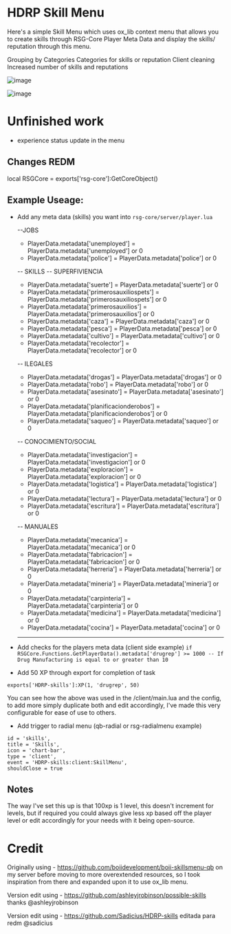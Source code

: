 # HDRP Skill Menu

Here's a simple Skill Menu which uses ox_lib context menu that allows you to create skills through RSG-Core Player Meta Data and display the skills/ reputation through this menu.

Grouping by Categories
Categories for skills or reputation
Client cleaning
Increased number of skills and reputations

![image](https://github.com/Sadicius/HDRP-skills/assets/124639760/720d2046-11f1-4732-8afb-44fb4638d30b)

![image](https://github.com/Sadicius/HDRP-skills/assets/124639760/02011b45-55d3-45b0-ae9c-518bb0c5cbb5)


# Unfinished work
- experience status update in the menu

## Changes REDM 

local RSGCore = exports['rsg-core']:GetCoreObject() 

## Example Useage:

- Add any meta data (skills) you want into `rsg-core/server/player.lua` 

    --JOBS
    - PlayerData.metadata['unemployed'] = PlayerData.metadata['unemployed'] or 0
    - PlayerData.metadata['police'] = PlayerData.metadata['police'] or 0

    -- SKILLS
    -- SUPERFIVIENCIA
    - PlayerData.metadata['suerte'] = PlayerData.metadata['suerte'] or 0
    - PlayerData.metadata['primerosauxiliospets'] = PlayerData.metadata['primerosauxiliospets'] or 0
    - PlayerData.metadata['primerosauxilios'] = PlayerData.metadata['primerosauxilios'] or 0
    - PlayerData.metadata['caza'] = PlayerData.metadata['caza'] or 0
    - PlayerData.metadata['pesca'] = PlayerData.metadata['pesca'] or 0
    - PlayerData.metadata['cultivo'] = PlayerData.metadata['cultivo'] or 0
    - PlayerData.metadata['recolector'] = PlayerData.metadata['recolector'] or 0

    -- ILEGALES
    - PlayerData.metadata['drogas'] = PlayerData.metadata['drogas'] or 0
    - PlayerData.metadata['robo'] = PlayerData.metadata['robo'] or 0
    - PlayerData.metadata['asesinato'] = PlayerData.metadata['asesinato'] or 0
    - PlayerData.metadata['planificacionderobos'] = PlayerData.metadata['planificacionderobos'] or 0
    - PlayerData.metadata['saqueo'] = PlayerData.metadata['saqueo'] or 0

    -- CONOCIMIENTO/SOCIAL
    - PlayerData.metadata['investigacion'] = PlayerData.metadata['investigacion'] or 0
    - PlayerData.metadata['exploracion'] = PlayerData.metadata['exploracion'] or 0
    - PlayerData.metadata['logistica'] = PlayerData.metadata['logistica'] or 0
    - PlayerData.metadata['lectura'] = PlayerData.metadata['lectura'] or 0
    - PlayerData.metadata['escritura'] = PlayerData.metadata['escritura'] or 0

   -- MANUALES
    - PlayerData.metadata['mecanica'] = PlayerData.metadata['mecanica'] or 0
    - PlayerData.metadata['fabricacion'] = PlayerData.metadata['fabricacion'] or 0
    - PlayerData.metadata['herreria'] = PlayerData.metadata['herreria'] or 0
    - PlayerData.metadata['mineria'] = PlayerData.metadata['mineria'] or 0
    - PlayerData.metadata['carpinteria'] = PlayerData.metadata['carpinteria'] or 0
    - PlayerData.metadata['medicina'] = PlayerData.metadata['medicina'] or 0
    - PlayerData.metadata['cocina'] = PlayerData.metadata['cocina'] or 0
    ----------------------

- Add checks for the players meta data (client side example)
`if RSGCore.Functions.GetPlayerData().metadata['drugrep'] >= 1000 -- If Drug Manufacturing is equal to or greater than 10`

- Add 50 XP through export for completion of task

`exports['HDRP-skills']:XP(1, 'drugrep', 50)`

You can see how the above was used in the /client/main.lua and the config, to add more simply duplicate both and edit accordingly, I've made this very configurable for ease of use to others.

- Add trigger to radial menu (qb-radial or rsg-radialmenu example)

```
id = 'skills',
title = 'Skills',
icon = 'chart-bar',
type = 'client',
event = 'HDRP-skills:client:SkillMenu',
shouldClose = true
```

## Notes
The way I've set this up is that 100xp is 1 level, this doesn't increment for levels, but if required you could always give less xp based off the player level or edit accordingly for your needs with it being open-source.

# Credit
Originally using - https://github.com/boiidevelopment/boii-skillsmenu-qb on my server before moving to more overextended resources, so I took inspiration from there and expanded upon it to use ox_lib menu.

Version edit using - https://github.com/ashleyjrobinson/possible-skills  thanks @ashleyjrobinson

Version edit using - https://github.com/Sadicius/HDRP-skills editada para redm @sadicius
